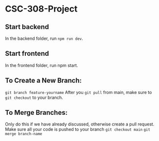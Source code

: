 # CSC-308-Project
## Start backend

In the backend folder, run `npm run dev`.

## Start frontend

In the frontend folder, run npm start.

## To Create a New Branch:
`git branch feature-yourname`
After you `git pull` from main, make sure to `git checkout` to your branch. 

## To Merge Branches:
Only do this if we have already discussed, otherwise create a pull request.
Make sure all your code is pushed to your branch
`git checkout main`
`git merge branch-name`
